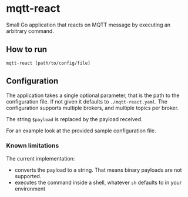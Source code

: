 # mqtt-react

Small Go application that reacts on MQTT message by executing an arbitrary command.

## How to run

```
mqtt-react [path/to/config/file]
```

## Configuration

The application takes a single optional parameter, that is the path to the configuration file. If not given it defaults to `./mqtt-react.yaml`.
The configuration supports multiple brokers, and multiple topics per broker.

The string `$payload` is replaced by the payload received.

For an example look at the provided sample configuration file.

### Known limitations

The current implementation:
 - converts the payload to a string. That means binary payloads are not supported.
 - executes the command inside a shell, whatever `sh` defaults to in your environment
